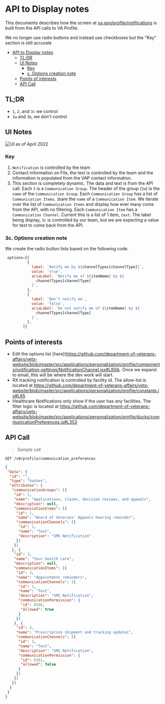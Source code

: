 # API to Display notes

This documents describes how the screen at [va.gov/profile/notifications](https://va.gov/profile/notifications) is built from the API calls to VA Profile.

We no longer use radio buttons and instead use checkboxes but the "Key" section is still accurate

<!-- TOC -->

- [API to Display notes](#api-to-display-notes)
  - [TL;DR](#tldr)
  - [UI Notes](#ui-notes)
    - [Key](#key)
    - [c. Options creation note](#c-options-creation-note)
  - [Points of interests](#points-of-interests)
  - [API Call](#api-call)

<!-- /TOC -->

## TL;DR

- `1`, `2`, and `3c` we control
- `3a` and `3b`, we don't control

## UI Notes

![UI as of April 2022](./assets/notifications-page.png)

### Key

1. `Notification` is controlled by the team
2. Contact information on File, the text is controlled by the team and the information is populated from the VAP contact information.
3. This section is completely dynamic. The data and text is from the API call. Each `3` is a `Communication Group`.  The header of the group (`3a`) is the `name` of the `Communication Group`. Each `Communication Group` has a list of `Communication Items`. `3b`are the `name` of a `Communication Item`. We iterate over the list of `Communication Items` and display how ever many come from the API, with no filtering. Each `Communication Item` has a `Communication Channel`. Current this is a list of 1 item, `text`. The label being display, `3c` is controlled by our team, but we are expecting a value for text to come back from the API.

### 3c. Options creation note

We create the radio button lists based on the following code.

```jsx
 options={[
          {
            label: `Notify me by ${channelTypes[channelType]}`,
            value: 'true',
            ariaLabel: `Notify me of ${itemName} by ${
              channelTypes[channelType]
            }`,
          },
          {
            label: `Don’t notify me`,
            value: 'false',
            ariaLabel: `Do not notify me of ${itemName} by ${
              channelTypes[channelType]
            }`,
          },
        ]}
```

## Points of interests

- Edit the options list [here](<https://github.com/department-of-veterans-affairs/vets-website/blob/master/src/applications/personalization/profile/components/notification-settings/NotificationChannel.jsx#L80jk>. Once we expand to email, this will be where the dev work will start.
- RX tracking notification is controlled by facility id. The allow-list is located at <https://github.com/department-of-veterans-affairs/vets-website/blob/master/src/applications/personalization/profile/constants.js#L65>
- Healthcare Notifications only show if the user has *any* facilities. The filter logic is located at <https://github.com/department-of-veterans-affairs/vets-website/blob/master/src/applications/personalization/profile/ducks/communicationPreferences.js#L353>

## API Call

> Sample call

``` API
GET /v0/profile/communication_preferences
```

```json
{
 "data": {
  "id": "",
  "type": "hashes",
  "attributes": {
   "communicationGroups": [{
    "id": 1,
    "name": "Applications, claims, decision reviews, and appeals",
    "description": null,
    "communicationItems": [{
     "id": 1,
     "name": "Board of Veterans' Appeals hearing reminder",
     "communicationChannels": [{
      "id": 1,
      "name": "Text",
      "description": "SMS Notification"
     }]
    }]
   }, {
    "id": 3,
    "name": "Your health care",
    "description": null,
    "communicationItems": [{
     "id": 3,
     "name": "Appointment reminders",
     "communicationChannels": [{
      "id": 1,
      "name": "Text",
      "description": "SMS Notification",
      "communicationPermission": {
       "id": 8596,
       "allowed": true
      }
     }]
    }, {
     "id": 4,
     "name": "Prescription shipment and tracking updates",
     "communicationChannels": [{
      "id": 1,
      "name": "Text",
      "description": "SMS Notification",
      "communicationPermission": {
       "id": 8361,
       "allowed": false
      }
     }]
    }]
   }]
  }
 }
}
```
